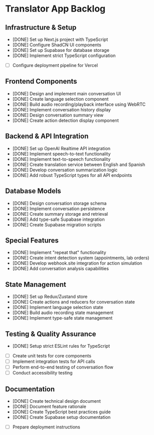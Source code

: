 # Translator App Backlog

## Infrastructure & Setup

- [DONE] Set up Next.js project with TypeScript
- [DONE] Configure ShadCN UI components
- [DONE] Set up Supabase for database storage
- [DONE] Implement strict TypeScript configuration
- [ ] Configure deployment pipeline for Vercel

## Frontend Components

- [DONE] Design and implement main conversation UI
- [DONE] Create language selection component
- [DONE] Build audio recording/playback interface using WebRTC
- [DONE] Implement conversation history display
- [DONE] Design conversation summary view
- [DONE] Create action detection display component

## Backend & API Integration

- [DONE] Set up OpenAI Realtime API integration
- [DONE] Implement speech-to-text functionality
- [DONE] Implement text-to-speech functionality
- [DONE] Create translation service between English and Spanish
- [DONE] Develop conversation summarization logic
- [DONE] Add robust TypeScript types for all API endpoints

## Database Models

- [DONE] Design conversation storage schema
- [DONE] Implement conversation persistence
- [DONE] Create summary storage and retrieval
- [DONE] Add type-safe Supabase integration
- [DONE] Create Supabase migration scripts

## Special Features

- [DONE] Implement "repeat that" functionality
- [DONE] Create intent detection system (appointments, lab orders)
- [DONE] Develop webhook.site integration for action simulation
- [DONE] Add conversation analysis capabilities

## State Management

- [DONE] Set up Redux/Zustand store
- [DONE] Create actions and reducers for conversation state
- [DONE] Implement language selection state
- [DONE] Build audio recording state management
- [DONE] Implement type-safe state management

## Testing & Quality Assurance

- [DONE] Setup strict ESLint rules for TypeScript
- [ ] Create unit tests for core components
- [ ] Implement integration tests for API calls
- [ ] Perform end-to-end testing of conversation flow
- [ ] Conduct accessibility testing

## Documentation

- [DONE] Create technical design document
- [DONE] Document feature rationale
- [DONE] Create TypeScript best practices guide
- [DONE] Create Supabase setup documentation
- [ ] Prepare deployment instructions
